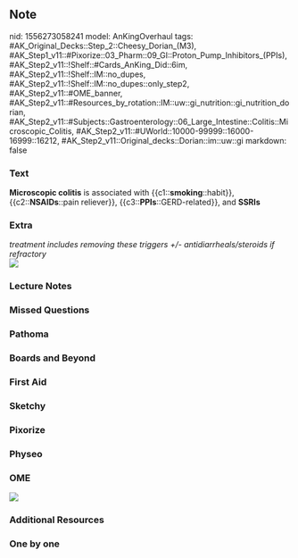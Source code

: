 ## Note
nid: 1556273058241
model: AnKingOverhaul
tags: #AK_Original_Decks::Step_2::Cheesy_Dorian_(M3), #AK_Step1_v11::#Pixorize::03_Pharm::09_GI::Proton_Pump_Inhibitors_(PPIs), #AK_Step2_v11::!Shelf::#Cards_AnKing_Did::6im, #AK_Step2_v11::!Shelf::IM::no_dupes, #AK_Step2_v11::!Shelf::IM::no_dupes::only_step2, #AK_Step2_v11::#OME_banner, #AK_Step2_v11::#Resources_by_rotation::IM::uw::gi_nutrition::gi_nutrition_dorian, #AK_Step2_v11::#Subjects::Gastroenterology::06_Large_Intestine::Colitis::Microscopic_Colitis, #AK_Step2_v11::#UWorld::10000-99999::16000-16999::16212, #AK_Step2_v11::Original_decks::Dorian::im::uw::gi
markdown: false

### Text
<b>Microscopic colitis</b> is associated with
{{c1::<b>smoking</b>::habit}}, {{c2::<b>NSAIDs</b>::pain
reliever}}, {{c3::<b>PPIs</b>::GERD-related}}, and <b>SSRIs</b>

### Extra
<div>
  <i>treatment includes removing these triggers +/-
  antidiarrheals/steroids if refractory</i>
</div><img src="paste-1421466671251459.jpg">

### Lecture Notes


### Missed Questions


### Pathoma


### Boards and Beyond


### First Aid


### Sketchy


### Pixorize


### Physeo


### OME
<div class="ome-widget">
  <a href="https://onlinemeded.org?ref=anki"><img src=
  "_OME_AnkiFlashcards_General_4.png"></a>
</div>

### Additional Resources


### One by one

